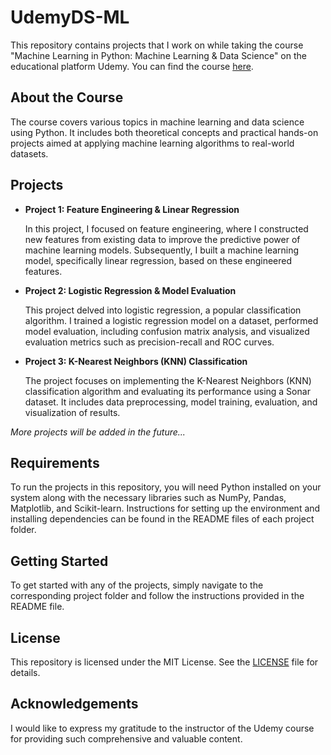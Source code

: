 # UdemyDS-ML

This repository contains projects that I work on while taking the course "Machine Learning in Python: Machine Learning & Data Science" on the educational platform Udemy. You can find the course [here](https://www.udemy.com/course/python-machine-learning-data-science-russian/).

## About the Course

The course covers various topics in machine learning and data science using Python. It includes both theoretical concepts and practical hands-on projects aimed at applying machine learning algorithms to real-world datasets.

## Projects

- **Project 1: Feature Engineering & Linear Regression**
  
  In this project, I focused on feature engineering, where I constructed new features from existing data to improve the predictive power of machine learning models. Subsequently, I built a machine learning model, specifically linear regression, based on these engineered features.

- **Project 2: Logistic Regression & Model Evaluation**
  
  This project delved into logistic regression, a popular classification algorithm. I trained a logistic regression model on a dataset, performed model evaluation, including confusion matrix analysis, and visualized evaluation metrics such as precision-recall and ROC curves.

- **Project 3: K-Nearest Neighbors (KNN) Classification**

  The project focuses on implementing the K-Nearest Neighbors (KNN) classification algorithm and evaluating its performance using a Sonar dataset. It includes data preprocessing, model training, evaluation, and visualization of results.

*More projects will be added in the future...*


## Requirements

To run the projects in this repository, you will need Python installed on your system along with the necessary libraries such as NumPy, Pandas, Matplotlib, and Scikit-learn. Instructions for setting up the environment and installing dependencies can be found in the README files of each project folder.

## Getting Started

To get started with any of the projects, simply navigate to the corresponding project folder and follow the instructions provided in the README file.

## License

This repository is licensed under the MIT License. See the [LICENSE](LICENSE) file for details.

## Acknowledgements

I would like to express my gratitude to the instructor of the Udemy course for providing such comprehensive and valuable content.
